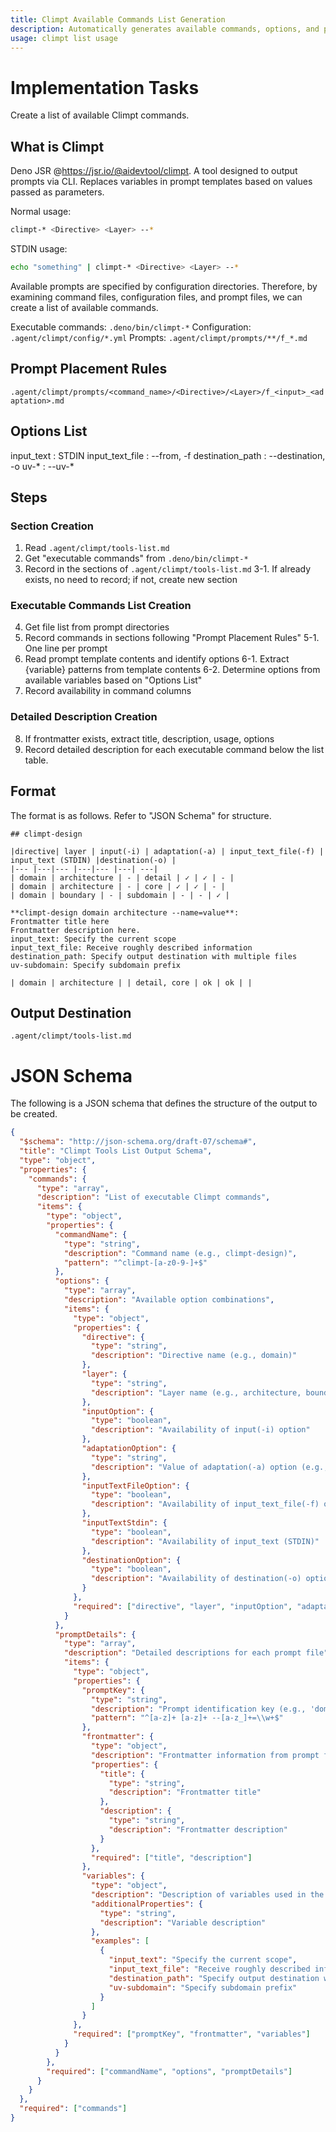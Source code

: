 ```yaml
---
title: Climpt Available Commands List Generation
description: Automatically generates available commands, options, and prompt combinations for Climpt and outputs them as a tools-list.md file. Creates command lists based on prompt file placement rules and analyzes frontmatter information and variables of each prompt to provide detailed usage instructions.
usage: climpt list usage
---
```


# Implementation Tasks

Create a list of available Climpt commands.

## What is Climpt

Deno JSR @https://jsr.io/@aidevtool/climpt.
A tool designed to output prompts via CLI.
Replaces variables in prompt templates based on values passed as parameters.

Normal usage:
```zsh
climpt-* <Directive> <Layer> --*
```

STDIN usage:
```zsh
echo "something" | climpt-* <Directive> <Layer> --*
```

Available prompts are specified by configuration directories.
Therefore, by examining command files, configuration files, and prompt files, we can create a list of available commands.

Executable commands: `.deno/bin/climpt-*`
Configuration: `.agent/climpt/config/*.yml`
Prompts: `.agent/climpt/prompts/**/f_*.md`

## Prompt Placement Rules

`.agent/climpt/prompts/<command_name>/<Directive>/<Layer>/f_<input>_<adaptation>.md`


## Options List

input_text : STDIN
input_text_file : --from, -f
destination_path : --destination, -o
uv-* : --uv-*

## Steps

### Section Creation
1. Read `.agent/climpt/tools-list.md`
2. Get "executable commands" from `.deno/bin/climpt-*`
3. Record in the sections of `.agent/climpt/tools-list.md`
3-1. If already exists, no need to record; if not, create new section

### Executable Commands List Creation
4. Get file list from prompt directories
5. Record commands in sections following "Prompt Placement Rules"
5-1. One line per prompt
6. Read prompt template contents and identify options
6-1. Extract {variable} patterns from template contents
6-2. Determine options from available variables based on "Options List"
7. Record availability in command columns

### Detailed Description Creation
8. If frontmatter exists, extract title, description, usage, options
9. Record detailed description for each executable command below the list table.

## Format

The format is as follows. Refer to "JSON Schema" for structure.

`````
## climpt-design

|directive| layer | input(-i) | adaptation(-a) | input_text_file(-f) | input_text (STDIN) |destination(-o) | 
|--- |---|--- |---|--- |---| ---|
| domain | architecture | - | detail | ✓ | ✓ | - |
| domain | architecture | - | core | ✓ | ✓ | - |
| domain | boundary | - | subdomain | - | - | ✓ |

**climpt-design domain architecture --name=value**:
Frontmatter title here
Frontmatter description here.
input_text: Specify the current scope
input_text_file: Receive roughly described information
destination_path: Specify output destination with multiple files
uv-subdomain: Specify subdomain prefix
`````

```:NG, 2 prompt files in one line.
| domain | architecture | | detail, core | ok | ok | |
```

## Output Destination

`.agent/climpt/tools-list.md`


# JSON Schema

The following is a JSON schema that defines the structure of the output to be created.

```json
{
  "$schema": "http://json-schema.org/draft-07/schema#",
  "title": "Climpt Tools List Output Schema",
  "type": "object",
  "properties": {
    "commands": {
      "type": "array",
      "description": "List of executable Climpt commands",
      "items": {
        "type": "object",
        "properties": {
          "commandName": {
            "type": "string",
            "description": "Command name (e.g., climpt-design)",
            "pattern": "^climpt-[a-z0-9-]+$"
          },
          "options": {
            "type": "array",
            "description": "Available option combinations",
            "items": {
              "type": "object",
              "properties": {
                "directive": {
                  "type": "string",
                  "description": "Directive name (e.g., domain)"
                },
                "layer": {
                  "type": "string",
                  "description": "Layer name (e.g., architecture, boundary)"
                },
                "inputOption": {
                  "type": "boolean",
                  "description": "Availability of input(-i) option"
                },
                "adaptationOption": {
                  "type": "string",
                  "description": "Value of adaptation(-a) option (e.g., detail, core, subdomain)"
                },
                "inputTextFileOption": {
                  "type": "boolean",
                  "description": "Availability of input_text_file(-f) option"
                },
                "inputTextStdin": {
                  "type": "boolean",
                  "description": "Availability of input_text (STDIN)"
                },
                "destinationOption": {
                  "type": "boolean",
                  "description": "Availability of destination(-o) option"
                }
              },
              "required": ["directive", "layer", "inputOption", "adaptationOption", "inputTextFileOption", "inputTextStdin", "destinationOption"]
            }
          },
          "promptDetails": {
            "type": "array",
            "description": "Detailed descriptions for each prompt file",
            "items": {
              "type": "object",
              "properties": {
                "promptKey": {
                  "type": "string",
                  "description": "Prompt identification key (e.g., 'domain architecture --adaptation=detail')",
                  "pattern": "^[a-z]+ [a-z]+ --[a-z_]+=\\w+$"
                },
                "frontmatter": {
                  "type": "object",
                  "description": "Frontmatter information from prompt file",
                  "properties": {
                    "title": {
                      "type": "string",
                      "description": "Frontmatter title"
                    },
                    "description": {
                      "type": "string",
                      "description": "Frontmatter description"
                    }
                  },
                  "required": ["title", "description"]
                },
                "variables": {
                  "type": "object",
                  "description": "Description of variables used in the prompt (values passed via options)",
                  "additionalProperties": {
                    "type": "string",
                    "description": "Variable description"
                  },
                  "examples": [
                    {
                      "input_text": "Specify the current scope",
                      "input_text_file": "Receive roughly described information",
                      "destination_path": "Specify output destination with multiple files",
                      "uv-subdomain": "Specify subdomain prefix"
                    }
                  ]
                }
              },
              "required": ["promptKey", "frontmatter", "variables"]
            }
          }
        },
        "required": ["commandName", "options", "promptDetails"]
      }
    }
  },
  "required": ["commands"]
}
```
